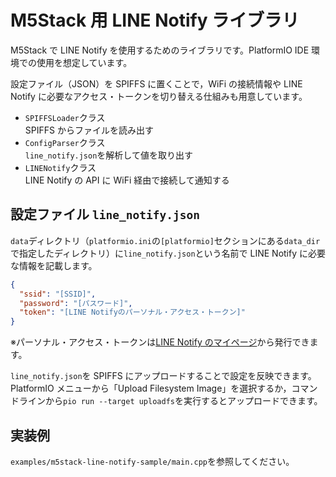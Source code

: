 # M5Stack 用 LINE Notify ライブラリ

M5Stack で LINE Notify を使用するためのライブラリです。PlatformIO IDE 環境での使用を想定しています。

設定ファイル（JSON）を SPIFFS に置くことで，WiFi の接続情報や LINE Notify に必要なアクセス・トークンを切り替える仕組みも用意しています。

- `SPIFFSLoader`クラス  
  SPIFFS からファイルを読み出す
- `ConfigParser`クラス  
  `line_notify.json`を解析して値を取り出す
- `LINENotify`クラス  
  LINE Notify の API に WiFi 経由で接続して通知する

## 設定ファイル `line_notify.json`

`data`ディレクトリ（`platformio.ini`の`[platformio]`セクションにある`data_dir`で指定したディレクトリ）に`line_notify.json`という名前で LINE Notify に必要な情報を記載します。

```line_notify.json
{
  "ssid": "[SSID]",
  "password": "[パスワード]",
  "token": "[LINE Notifyのパーソナル・アクセス・トークン]"
}
```

※パーソナル・アクセス・トークンは[LINE Notify のマイページ](https://notify-bot.line.me/my/)から発行できます。

`line_notify.json`を SPIFFS にアップロードすることで設定を反映できます。PlatformIO メニューから「Upload Filesystem Image」を選択するか，コマンドラインから`pio run --target uploadfs`を実行するとアップロードできます。

## 実装例

`examples/m5stack-line-notify-sample/main.cpp`を参照してください。
